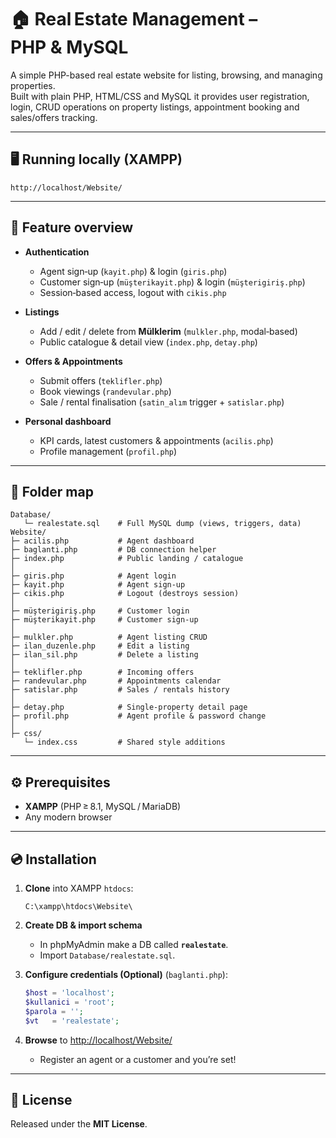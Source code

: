 # 🏠 Real Estate Management – PHP & MySQL

A simple PHP-based real estate website for listing, browsing, and managing properties.  
Built with plain PHP, HTML/CSS and MySQL it provides user registration, login, CRUD operations on property listings, appointment booking and sales/offers tracking.

---

## 🖥️ Running locally (XAMPP)

```
http://localhost/Website/
```
---

## 🚀 Feature overview

* **Authentication**

  * Agent sign‑up (`kayit.php`) & login (`giris.php`)
  * Customer sign‑up (`müşterikayit.php`) & login (`müşterigiriş.php`)
  * Session‑based access, logout with `cikis.php`
* **Listings**

  * Add / edit / delete from **Mülklerim** (`mulkler.php`, modal‑based)
  * Public catalogue & detail view (`index.php`, `detay.php`)
* **Offers & Appointments**

  * Submit offers (`teklifler.php`)
  * Book viewings (`randevular.php`)
  * Sale / rental finalisation (`satin_alım` trigger + `satislar.php`)
* **Personal dashboard**

  * KPI cards, latest customers & appointments (`acilis.php`)
  * Profile management (`profil.php`)

---

## 📂 Folder map

```
Database/
   └─ realestate.sql    # Full MySQL dump (views, triggers, data)
Website/
├─ acilis.php           # Agent dashboard
├─ baglanti.php         # DB connection helper
├─ index.php            # Public landing / catalogue
│
├─ giris.php            # Agent login
├─ kayit.php            # Agent sign‑up
├─ cikis.php            # Logout (destroys session)
│
├─ müşterigiriş.php     # Customer login
├─ müşterikayit.php     # Customer sign‑up
│
├─ mulkler.php          # Agent listing CRUD
├─ ilan_duzenle.php     # Edit a listing
├─ ilan_sil.php         # Delete a listing
│
├─ teklifler.php        # Incoming offers
├─ randevular.php       # Appointments calendar
├─ satislar.php         # Sales / rentals history
│
├─ detay.php            # Single‑property detail page
├─ profil.php           # Agent profile & password change
│
├─ css/
   └─ index.css         # Shared style additions
```

---

## ⚙️ Prerequisites

* **XAMPP** (PHP ≥ 8.1, MySQL / MariaDB)
* Any modern browser

---

## 💿 Installation

1. **Clone** into XAMPP `htdocs`:

   ```
   C:\xampp\htdocs\Website\
   ```
2. **Create DB & import schema**

   * In phpMyAdmin make a DB called **`realestate`**.
   * Import `Database/realestate.sql`.
3. **Configure credentials (Optional)** (`baglanti.php`):

   ```php
   $host = 'localhost';
   $kullanici = 'root';
   $parola = '';
   $vt   = 'realestate';
   ```
4. **Browse** to [http://localhost/Website/](http://localhost/Website/)
   * Register an agent or a customer and you’re set!

---

## 📝 License

Released under the **MIT License**.
